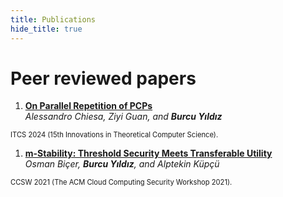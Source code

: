```yaml
---
title: Publications
hide_title: true
---
```


# Peer reviewed papers <!--(reverse chronological order)><-->

1. [**On Parallel Repetition of PCPs**](https://eprint.iacr.org/2023/1714)   
*Alessandro Chiesa, Ziyi Guan, and **Burcu Yıldız***  
<sm  style="font-size: 0.8em;">
ITCS 2024 (15th Innovations in Theoretical Computer Science).
</sm>

1. [**m-Stability: Threshold Security Meets Transferable Utility**](https://eprint.iacr.org/2021/1317)   
*Osman Biçer, **Burcu Yıldız**, and Alptekin Küpçü*  
<sm style="font-size: 0.8em;">
CCSW 2021 (The ACM Cloud Computing Security Workshop 2021).
</sm>

